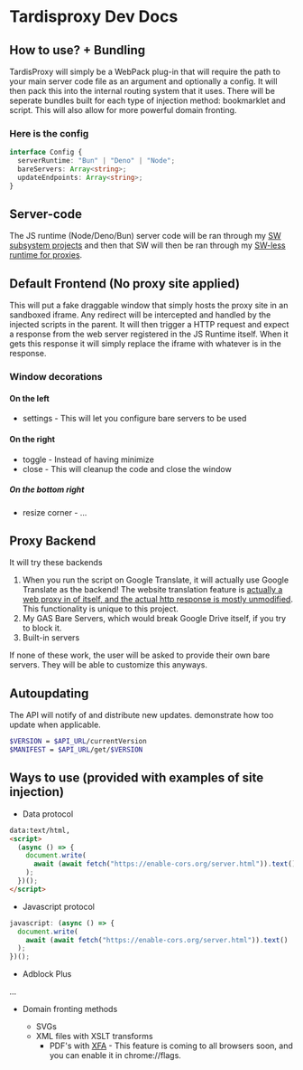 # Tardisproxy Dev Docs

## How to use? + Bundling

TardisProxy will simply be a WebPack plug-in that will require the path to your main server code file as an argument and optionally a config. It will then pack this into the internal routing system that it uses. There will be seperate bundles built for each type of injection method: bookmarklet and script. This will also allow for more powerful domain fronting.

### Here is the config

```ts
interface Config {
  serverRuntime: "Bun" | "Deno" | "Node";
  bareServers: Array<string>;
  updateEndpoints: Array<string>;
}
```

## Server-code

The JS runtime (Node/Deno/Bun) server code will be ran through my [SW subsystem projects](https://hedge.soundar.eu.org/s/3XYGm0DQx) and then that SW will then be ran through my [SW-less runtime for proxies](https://github.com/VyperGroup/SW-less).

## Default Frontend (No proxy site applied)

This will put a fake draggable window that simply hosts the proxy site in an sandboxed iframe. Any redirect will be intercepted and handled by the injected scripts in the parent. It will then trigger a HTTP request and expect a response from the web server registered in the JS Runtime itself. When it gets this response it will simply replace the iframe with whatever is in the response.

### Window decorations

#### On the left

- settings - This will let you configure bare servers to be used

#### On the right

- toggle - Instead of having minimize
- close - This will cleanup the code and close the window

##### On the bottom right

- resize corner - ...

## Proxy Backend

It will try these backends

1. When you run the script on Google Translate, it will actually use Google Translate as the backend! The website translation feature is [actually a web proxy in of itself, and the actual http response is mostly unmodified](view-source:https://example-com.translate.goog/?_x_tr_sl=auto&_x_tr_tl=en&_x_tr_hl=en). This functionality is unique to this project.
2. My GAS Bare Servers, which would break Google Drive itself, if you try to block it.
3. Built-in servers

If none of these work, the user will be asked to provide their own bare servers. They will be able to customize this anyways.

## Autoupdating

The API will notify of and distribute new updates. demonstrate how too update when applicable.

```bash
$VERSION = $API_URL/currentVersion
$MANIFEST = $API_URL/get/$VERSION
```

## Ways to use (provided with examples of site injection)

- Data protocol

```html
data:text/html,
<script>
  (async () => {
    document.write(
      await (await fetch("https://enable-cors.org/server.html")).text()
    );
  })();
</script>
```

- Javascript protocol

```js
javascript: (async () => {
  document.write(
    await (await fetch("https://enable-cors.org/server.html")).text()
  );
})();
```

- Adblock Plus

...

- Domain fronting methods

  - SVGs
  - XML files with XSLT transforms
    - PDF's with [XFA](https://en.wikipedia.org/wiki/XFA) - This feature is coming to all browsers soon, and you can enable it in chrome://flags.
